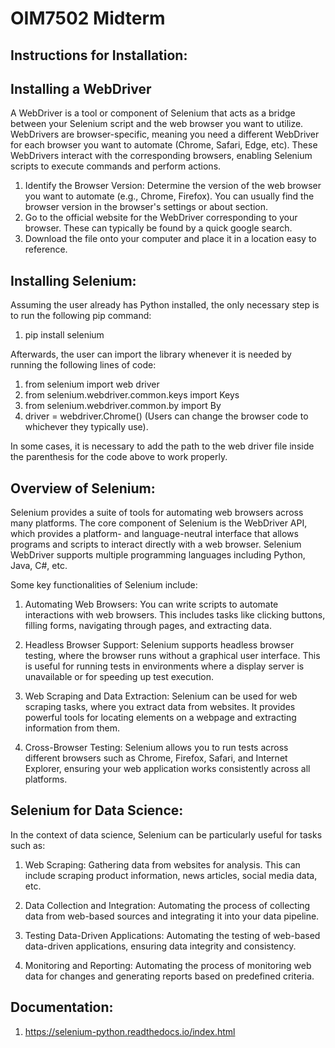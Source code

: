 # OIM7502 Midterm

## Instructions for Installation:

## Installing a WebDriver

A WebDriver is a tool or component of Selenium that acts as a bridge between your Selenium script and the web browser you want to utilize. WebDrivers are browser-specific, meaning you need a different WebDriver for each browser you want to automate (Chrome, Safari, Edge, etc). These WebDrivers interact with the corresponding browsers, enabling Selenium scripts to execute commands and perform actions.

1. Identify the Browser Version: Determine the version of the web browser you want to automate (e.g., Chrome, Firefox). You can usually find the browser version in the browser's settings or about section.
2. Go to the official website for the WebDriver corresponding to your browser. These can typically be found by a quick google search.
3. Download the file onto your computer and place it in a location easy to reference.

## Installing Selenium:

Assuming the user already has Python installed, the only necessary step is to run the following pip command:

1. pip install selenium

Afterwards, the user can import the library whenever it is needed by running the following lines of code:

1. from selenium import web driver
2. from selenium.webdriver.common.keys import Keys
3. from selenium.webdriver.common.by import By
4. driver = webdriver.Chrome() (Users can change the browser code to whichever they typically use).

In some cases, it is necessary to add the path to the web driver file inside the parenthesis for the code above to work properly.

## Overview of Selenium:

Selenium provides a suite of tools for automating web browsers across many platforms. The core component of Selenium is the WebDriver API, which provides a platform- and language-neutral interface that allows programs and scripts to interact directly with a web browser. Selenium WebDriver supports multiple programming languages including Python, Java, C#, etc.

Some key functionalities of Selenium include:

1. Automating Web Browsers: You can write scripts to automate interactions with web browsers. This includes tasks like clicking buttons, filling forms, navigating through pages, and extracting data.

2. Headless Browser Support: Selenium supports headless browser testing, where the browser runs without a graphical user interface. This is useful for running tests in environments where a display server is unavailable or for speeding up test execution.

3. Web Scraping and Data Extraction: Selenium can be used for web scraping tasks, where you extract data from websites. It provides powerful tools for locating elements on a webpage and extracting information from them.

4. Cross-Browser Testing: Selenium allows you to run tests across different browsers such as Chrome, Firefox, Safari, and Internet Explorer, ensuring your web application works consistently across all platforms.

## Selenium for Data Science:

In the context of data science, Selenium can be particularly useful for tasks such as:

1. Web Scraping: Gathering data from websites for analysis. This can include scraping product information, news articles, social media data, etc.

2. Data Collection and Integration: Automating the process of collecting data from web-based sources and integrating it into your data pipeline.

3. Testing Data-Driven Applications: Automating the testing of web-based data-driven applications, ensuring data integrity and consistency.

4. Monitoring and Reporting: Automating the process of monitoring web data for changes and generating reports based on predefined criteria.

## Documentation:

1. https://selenium-python.readthedocs.io/index.html
